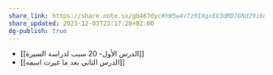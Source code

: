 ```yaml
---
share_link: https://share.note.sx/gb467dyc#hW5w4v7z9IXgxEV3dRD7GNdJ9i6dk3AzAa0xZ2ZJXwI
share_updated: 2023-12-03T23:17:28+02:00
dg-publish: true
---
```


- [[الدرس الأول- 20 سبب لدراسة السيرة]]
- [[الدرس الثاني بعد ما غيرت اسمه]]

